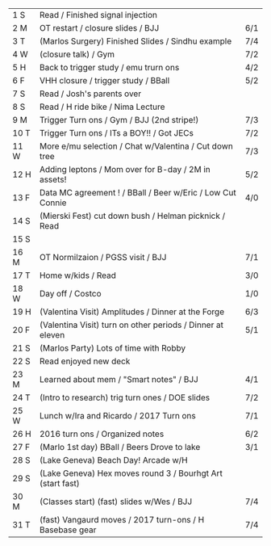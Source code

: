 |      |                                                            |     |
| ---- | ---------------------------------------------------------- | --- |
| 1  S | Read / Finished signal injection                           |     |
| 2  M | OT restart / closure slides / BJJ                          | 6/1 |
| 3  T | (Marlos Surgery) Finished Slides / Sindhu example          | 7/4 |
| 4  W | (closure talk) / Gym                                       | 7/2 |
| 5  H | Back to trigger study / emu trurn ons                      | 4/2 |
| 6  F | VHH closure / trigger study / BBall                        | 5/2 |
| 7  S | Read / Josh's parents over                                 |     |
| 8  S | Read / H ride bike / Nima Lecture                          |     |
| 9  M | Trigger Turn ons / Gym / BJJ (2nd stripe!)                 | 7/3 |
| 10 T | Trigger Turn ons / ITs a BOY!! / Got JECs                  | 7/2 |
| 11 W | More e/mu selection / Chat w/Valentina / Cut down tree     | 7/3 |
| 12 H | Adding leptons / Mom over for B-day / 2M in assets!        | 5/2 |
| 13 F | Data MC agreement ! / BBall / Beer w/Eric / Low Cut Connie | 4/0 |
| 14 S | (Mierski Fest) cut down bush / Helman picknick / Read      |     |
| 15 S |                                                            |     |
| 16 M | OT Normilzaion / PGSS visit / BJJ                          | 7/1 |
| 17 T | Home w/kids / Read                                         | 3/0 |
| 18 W | Day off / Costco                                           | 1/0 |
| 19 H | (Valentina Visit) Amplitudes / Dinner at the Forge         | 6/3 |
| 20 F | (Valentina Visit) turn on other periods / Dinner at eleven | 5/1 |
| 21 S | (Marlos Party) Lots of time with Robby                     |     |
| 22 S | Read enjoyed new deck                                      |     |
| 23 M | Learned about mem / "Smart notes" / BJJ                    | 4/1 |
| 24 T | (Intro to research) trig turn ones / DOE slides            | 7/2 |
| 25 W | Lunch w/Ira and Ricardo / 2017 Turn ons                    | 7/1 |
| 26 H | 2016 turn ons / Organized notes                            | 6/2 |
| 27 F | (Marlo 1st day) BBall / Beers Drove to lake                | 3/1 |
| 28 S | (Lake Geneva) Beach Day! Arcade w/H                        |     |
| 29 S | (Lake Geneva) Hex moves round 3 / Bourhgt Art (start fast) |     |
| 30 M | (Classes start) (fast) slides w/Wes / BJJ                  | 7/4 |
| 31 T | (fast) Vangaurd moves / 2017 turn-ons / H Basebase gear    | 7/4 |

